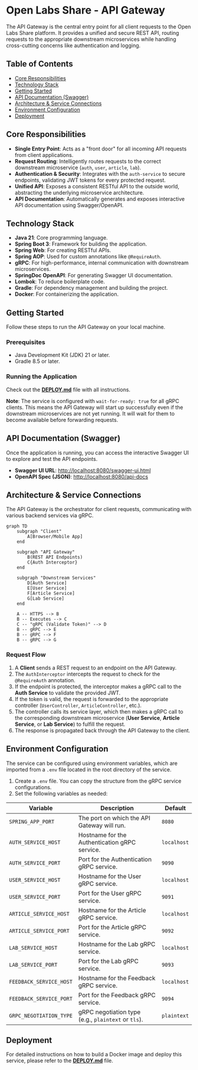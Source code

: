 # Open Labs Share - API Gateway

The API Gateway is the central entry point for all client requests to the Open Labs Share platform. It provides a unified and secure REST API, routing requests to the appropriate downstream microservices while handling cross-cutting concerns like authentication and logging.

## Table of Contents
- [Core Responsibilities](#core-responsibilities)
- [Technology Stack](#technology-stack)
- [Getting Started](#getting-started)
- [API Documentation (Swagger)](#api-documentation-swagger)
- [Architecture & Service Connections](#architecture--service-connections)
- [Environment Configuration](#environment-configuration)
- [Deployment](#deployment)

## Core Responsibilities

- **Single Entry Point**: Acts as a "front door" for all incoming API requests from client applications.
- **Request Routing**: Intelligently routes requests to the correct downstream microservice (`auth`, `user`, `article`, `lab`).
- **Authentication & Security**: Integrates with the `auth-service` to secure endpoints, validating JWT tokens for every protected request.
- **Unified API**: Exposes a consistent RESTful API to the outside world, abstracting the underlying microservice architecture.
- **API Documentation**: Automatically generates and exposes interactive API documentation using Swagger/OpenAPI.

## Technology Stack

- **Java 21**: Core programming language.
- **Spring Boot 3**: Framework for building the application.
- **Spring Web**: For creating RESTful APIs.
- **Spring AOP**: Used for custom annotations like `@RequireAuth`.
- **gRPC**: For high-performance, internal communication with downstream microservices.
- **SpringDoc OpenAPI**: For generating Swagger UI documentation.
- **Lombok**: To reduce boilerplate code.
- **Gradle**: For dependency management and building the project.
- **Docker**: For containerizing the application.

## Getting Started

Follow these steps to run the API Gateway on your local machine.

### Prerequisites
- Java Development Kit (JDK) 21 or later.
- Gradle 8.5 or later.

### Running the Application

Check out the [**DEPLOY.md**](DEPLOY.md) file with all instructions.

**Note**: The service is configured with `wait-for-ready: true` for all gRPC clients. This means the API Gateway will start up successfully even if the downstream microservices are not yet running. It will wait for them to become available before forwarding requests.

## API Documentation (Swagger)

Once the application is running, you can access the interactive Swagger UI to explore and test the API endpoints.

- **Swagger UI URL**: [http://localhost:8080/swagger-ui.html](http://localhost:8080/swagger-ui.html)
- **OpenAPI Spec (JSON)**: [http://localhost:8080/api-docs](http://localhost:8080/api-docs)

## Architecture & Service Connections

The API Gateway is the orchestrator for client requests, communicating with various backend services via gRPC.

```mermaid
graph TD
    subgraph "Client"
        A[Browser/Mobile App]
    end

    subgraph "API Gateway"
        B(REST API Endpoints)
        C{Auth Interceptor}
    end

    subgraph "Downstream Services"
        D[Auth Service]
        E[User Service]
        F[Article Service]
        G[Lab Service]
    end

    A -- HTTPS --> B
    B -- Executes --> C
    C -- "gRPC (Validate Token)" --> D
    B -- gRPC --> E
    B -- gRPC --> F
    B -- gRPC --> G
```

### Request Flow

1.  A **Client** sends a REST request to an endpoint on the API Gateway.
2.  The `AuthInterceptor` intercepts the request to check for the `@RequireAuth` annotation.
3.  If the endpoint is protected, the interceptor makes a gRPC call to the **Auth Service** to validate the provided JWT.
4.  If the token is valid, the request is forwarded to the appropriate controller (`UserController`, `ArticleController`, etc.).
5.  The controller calls its service layer, which then makes a gRPC call to the corresponding downstream microservice (**User Service**, **Article Service**, or **Lab Service**) to fulfill the request.
6.  The response is propagated back through the API Gateway to the client.

## Environment Configuration

The service can be configured using environment variables, which are imported from a `.env` file located in the root directory of the service.

1.  Create a `.env` file. You can copy the structure from the gRPC service configurations.
2.  Set the following variables as needed:

| Variable                | Description                                        | Default       |
| ----------------------- | -------------------------------------------------- | ------------- |
| `SPRING_APP_PORT`       | The port on which the API Gateway will run.        | `8080`        |
| `AUTH_SERVICE_HOST`     | Hostname for the Authentication gRPC service.      | `localhost`   |
| `AUTH_SERVICE_PORT`     | Port for the Authentication gRPC service.          | `9090`        |
| `USER_SERVICE_HOST`     | Hostname for the User gRPC service.                | `localhost`   |
| `USER_SERVICE_PORT`     | Port for the User gRPC service.                    | `9091`        |
| `ARTICLE_SERVICE_HOST`  | Hostname for the Article gRPC service.             | `localhost`   |
| `ARTICLE_SERVICE_PORT`  | Port for the Article gRPC service.                 | `9092`        |
| `LAB_SERVICE_HOST`      | Hostname for the Lab gRPC service.                 | `localhost`   |
| `LAB_SERVICE_PORT`      | Port for the Lab gRPC service.                     | `9093`        |
| `FEEDBACK_SERVICE_HOST` | Hostname for the Feedback gRPC service.            | `localhost`   |
| `FEEDBACK_SERVICE_PORT` | Port for the Feedback gRPC service.                | `9094`        |
| `GRPC_NEGOTIATION_TYPE` | gRPC negotiation type (e.g., `plaintext` or `tls`).| `plaintext`   |


## Deployment

For detailed instructions on how to build a Docker image and deploy this service, please refer to the [**DEPLOY.md**](DEPLOY.md) file. 